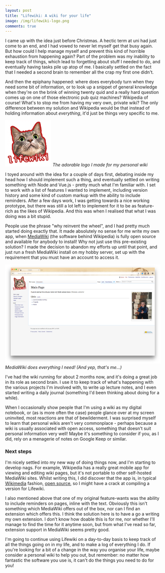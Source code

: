 ```yaml
---
layout: post
title: "Lifewiki: A wiki for your life"
image: /img/lifewiki-logo.png
comments: true
---
```


I came up with the idea just before Christmas. A hectic term at uni had just come to an end, and I had vowed to never let myself get that busy again. But how could I help manage myself and prevent this kind of horrible exhaustion from happening again? Part of the problem was my inability to keep track of things, which lead to forgetting about stuff I needed to do, and eventually having tasks pile up atop of me. I basically settled on the fact that I needed a second brain to remember all the crap my first one didn't.

And then the epiphany happened: where does everybody turn when they need some bit of information, or to look up a snippet of general knowledge when they're on the brink of winning twenty quid and a really hard question comes up on one of those electronic pub quiz machines? Wikipedia of course! What's to stop me from having my very own, private wiki? The only difference between my solution and Wikipedia would be that instead of holding information about *everything*, it'd just be things very specific to me.

![Lifewiki logo](/img/lifewiki-logo.png)
*The adorable logo I made for my personal wiki*

I toyed around with the idea for a couple of days first, debating inside my head how I should implement such a thing, and eventually settled on writing something with Node and Vue.js - pretty much what I'm familiar with. I set to work with a list of features I wanted to implement, including version history and some kind of custom markup with the ability to include reminders. After a few days work, I was getting towards a nice working prototype, but there was still a lot left to implement for it to be as feature-rich as the likes of Wikipedia. And this was when I realised that what I was doing was a bit stupid.

People use the phrase "why reinvent the wheel", and I had pretty much started doing exactly that. It made absolutely no sense for me write my own app, when [MediaWiki](https://www.mediawiki.org/wiki/MediaWiki) (the software behind Wikipedia) is fully open source and available for anybody to install! Why not just use this pre-existing solution? I made the decision to abandon my efforts up until that point, and just run a fresh MediaWiki install on my hobby server, set up with the requirement that you must have an account to access it.

![Lifewiki screenshot](/img/lifewiki-scrot.png)
*MediaWiki does everything I need! (And yep, that's me...)*

I've had the wiki running for about 2 months now, and it's doing a great job in its role as second brain. I use it to keep track of what's happening with the various projects I'm involved with, to write up lecture notes, and I even started writing a daily journal (something I'd been thinking about doing for a while).

When I occasionally show people that I'm using a wiki as my digital notebook, or (as is more often the case) people glance over at my screen uninvited, most reactions are that of bewilderment. I was surprised myself to learn that personal wikis aren't very commonplace - perhaps because a wiki is usually associated with open access, something that doesn't suit personal information very well! Maybe it's something to consider if you, as I did, rely on a menagerie of notes on Google Keep or similar.

### Next steps

I'm nicely settled into my new way of doing things now, and I'm starting to develop nags. For example, Wikipedia has a really great mobile app for viewing and editing wiki pages, but it's not portable to other self-hosted MediaWiki sites. Whilst writing this, I did discover that the app is, in typical [Wikimedia](https://wikimediafoundation.org/wiki/Home) fashion, [open source](https://github.com/wikimedia/apps-android-wikipedia), so I might have a crack at compiling a version for Lifewiki.

I also mentioned above that one of my original feature-wants was the ability to include reminders on pages, inline with the text. Obviously this isn't something which MediaWiki offers out of the box, nor can I find an extension which offers this. I think the solution here is to have a go a writing my own extension. I don't know how doable this is for me, nor whether I'll manage to find the time for it anytime soon, but from what I've read so far, extension support in MediaWiki seems pretty good.

I'm going to continue using Lifewiki on a day-to-day basis to keep track of all the things going on in my life, and to make a log of everything I do. If you're looking for a bit of a change in the way you organise your life, maybe consider a personal wiki to help you out, but remember: no matter how fantastic the software you use is, it can't do the things you need to do for you!
